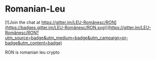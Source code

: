 # Romanian-Leu

[![Join the chat at https://gitter.im/LEU-Românesc/RON](https://badges.gitter.im/LEU-Românesc/RON.svg)](https://gitter.im/LEU-Românesc/RON?utm_source=badge&utm_medium=badge&utm_campaign=pr-badge&utm_content=badge)

RON is romanian leu crypto
